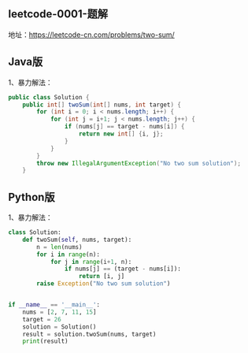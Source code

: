 ## leetcode-0001-题解

地址：<https://leetcode-cn.com/problems/two-sum/>



## Java版

1、暴力解法：

``` java
public class Solution {
	public int[] twoSum(int[] nums, int target) {
		for (int i = 0; i < nums.length; i++) {
			for (int j = i+1; j < nums.length; j++) {
				if (nums[j] == target - nums[i]) {
					return new int[] {i, j};
				}
			}
		}
		throw new IllegalArgumentException("No two sum solution");
	}
```



## Python版

1、暴力解法：

``` python
class Solution:
    def twoSum(self, nums, target):
        n = len(nums)
        for i in range(n):
            for j in range(i+1, n):
                if nums[j] == (target - nums[i]):
                    return [i, j]
        raise Exception("No two sum solution")


if __name__ == '__main__':
    nums = [2, 7, 11, 15]
    target = 26
    solution = Solution()
    result = solution.twoSum(nums, target)
    print(result)
```

